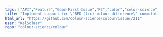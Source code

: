 ```yaml
---
tags: ["API","Feature","Good-First-Issue","P2","color","color-science","color-space","color-spaces","colorspace","colorspaces","colour","colour-science","colour-space","colour-spaces","colourspace","colourspaces","data","dataset","datasets","python","spectral-data","spectral-dataset","spectral-datasets"]
title: "Implement support for \"BFD (l:c) colour-difference\" computations."
html_url: "https://github.com/colour-science/colour/issues/211"
user: "KelSolaar"
repo: "colour-science/colour"
---
```


